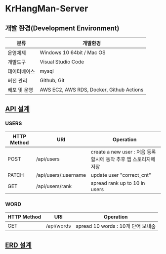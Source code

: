 # KrHangMan-Server

## 개발 환경(Development Environment)
| 분류 | 개발환경 | 
|---|---|
| 운영체제 | Windows 10 64bit / Mac OS |
| 개발도구 | Visual Studio Code |
| 데이터베이스 | mysql |
| 버전 관리 | Github, Git |
| 배포 및 운영 | AWS EC2, AWS RDS, Docker, Github Actions  |

## <a href="https://app.swaggerhub.com/apis/OPOP0421/KrHangMan/1.0.0#/Selection%20nickname/selectnickname">API 설계</a>

### USERS
| HTTP Method | URI | Operation |
| --- | --- | --- |
| POST | /api/users | create a new user : 처음 등록할시에 동작 추후 앱 스토리지에 저장 |
| PATCH | /api/users/:username | update user "correct_cnt" |  
| GET | /api/users/rank| spread rank up to 10 in users |

### WORD 
| HTTP Method | URI | Operation |
| --- | --- | --- |
| GET | /api/words | spread 10 words : 10개 단어 보내줌 |

## <a href="#">ERD 설계</a>

